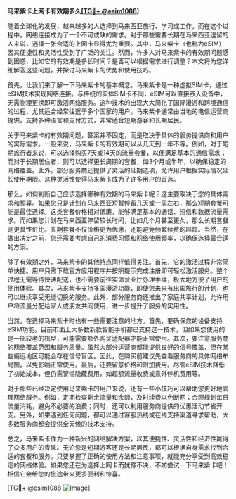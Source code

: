 **马来紫卡上网卡有效期多久[[TG💪+ @esim1088](https://t.me/s/esim1088)]**

随着全球化的发展，越来越多的人选择到马来西亚旅行、学习或工作。而在这个过程中，网络连接成为了一个不可或缺的需求。对于那些需要长期在马来西亚逗留的人来说，选择一张合适的上网卡显得尤为重要。其中，马来紫卡（也称为eSIM）因其便捷性和灵活性受到了广泛的关注。然而，许多人对马来紫卡的有效期问题感到困惑，比如它的有效期是多长时间？是否可以根据需求进行调整？本文将为您详细解答这些问题，并探讨马来紫卡的优势和使用技巧。

首先，让我们来了解一下马来紫卡的基本概念。马来紫卡是一种虚拟SIM卡，通过eSIM技术实现网络连接。与传统的实体SIM卡不同，eSIM可以直接嵌入设备中，无需物理更换即可激活网络服务。这种技术的出现大大简化了国际漫游和跨境通信的过程，尤其适合经常往返于多个国家的用户。马来紫卡通常由当地的电信运营商提供，支持多种语言和支付方式，非常适合短期游客和长期居民。

关于马来紫卡的有效期问题，答案并不固定，而是取决于具体的服务提供商和用户的实际需求。一般来说，马来紫卡的有效期可以从几天到一年不等。例如，对于短期旅行者来说，可以选择购买7天或14天的流量套餐，以便满足基本的通信需求；而对于长期居住者，则可以选择更长周期的套餐，如3个月或半年，以确保稳定的网络覆盖。此外，部分服务商还提供了灵活的延期选项，允许用户根据实际情况延长使用期限。这种灵活性使得马来紫卡成为了许多用户的首选。

那么，如何判断自己应该选择哪种有效期的马来紫卡呢？这主要取决于您的具体需求和预算。如果您只是计划在马来西亚短暂停留几天或一周左右，那么短期套餐可能是最佳选择。这类套餐价格相对低廉，能够满足基本的通话、短信和数据流量需求。而如果您计划在马来西亚停留较长时间，比如几个月甚至更久，那么长期套餐则更具性价比。长期套餐不仅价格更为优惠，还能避免频繁续费的麻烦。当然，在做出决定之前，您还需要考虑自己的消费习惯和网络使用频率，以确保选择最合适的方案。

除了有效期之外，马来紫卡的其他特点同样值得关注。首先，它的激活过程非常简单快捷。用户只需下载官方应用程序并按照提示完成注册即可轻松激活服务。整个过程无需等待快递配送，也不需要前往实体营业厅办理手续，极大地方便了用户的使用体验。其次，马来紫卡支持多国漫游功能，即使您未来有出国旅行的计划，也可以继续享受无缝切换的服务。此外，部分服务商还推出了家庭共享计划，允许用户将流量分配给家人或朋友共同使用，进一步提升了服务的实用性。

当然，在选择马来紫卡时也有一些需要注意的地方。首先，要确保您的设备支持eSIM功能。目前市面上大多数新款智能手机都已支持这一技术，但如果您使用的是一部较老的机型，可能需要额外购买适配器才能正常使用。其次，要注意服务商的网络覆盖范围和服务质量。虽然大部分运营商都能提供良好的信号覆盖，但在某些偏远地区可能会存在信号盲区。因此，在购买前建议先查看服务商的具体网络布局图，以免影响正常使用。最后，还要留意价格和附加费用。尽管eSIM技术降低了初始成本，但仍需警惕隐藏费用，如超额流量收费或意外停机费用等。

对于那些已经决定使用马来紫卡的用户来说，还有一些小技巧可以帮助您更好地管理网络服务。例如，定期检查剩余流量和余额，及时续费以免断网；合理规划每日流量消耗，避免不必要的浪费；同时，还可以利用服务商提供的优惠活动节省开支。另外，如果遇到任何问题，都可以通过客服热线或在线支持渠道寻求帮助，大多数服务商都会提供全天候的技术支持。

总之，马来紫卡作为一种新兴的网络解决方案，以其便捷性、灵活性和经济性赢得了众多用户的青睐。无论您是短期游客还是长期居民，都可以根据自身需求找到合适的套餐和服务。只要掌握了正确的使用方法和注意事项，就能充分享受到高效稳定的网络体验。如果您还在为选择上网卡而犹豫不决，不妨尝试一下马来紫卡吧！相信它会给您的旅途带来更多便利和惊喜。

[[TG💪+ @esim1088](https://t.me/s/esim1088) ![Image](https://i.postimg.cc/4NQfJmqS/Snipaste-2025-05-13-00-14-12.png)]